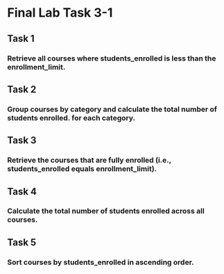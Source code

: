 # Final Lab Task 3-1

## Task 1
### Retrieve all courses where students_enrolled is less than the enrollment_limit.

## Task 2
### Group courses by category and calculate the total number of students enrolled. for each category.

## Task 3
### Retrieve the courses that are fully enrolled (i.e., students_enrolled equals enrollment_limit).

## Task 4
### Calculate the total number of students enrolled across all courses.

## Task 5
### Sort courses by students_enrolled in ascending order.
